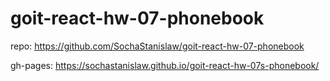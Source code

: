 # goit-react-hw-07-phonebook

<!--  -->

repo: https://github.com/SochaStanislaw/goit-react-hw-07-phonebook

<!--  -->

gh-pages: https://sochastanislaw.github.io/goit-react-hw-07s-phonebook/
